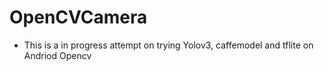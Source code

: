 # OpenCVCamera

 - This is a in progress attempt on trying Yolov3, caffemodel and tflite on Andriod Opencv 

